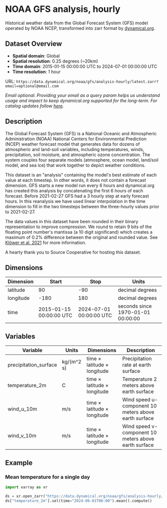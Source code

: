 # NOAA GFS analysis, hourly

Historical weather data from the Global Forecast System (GFS) model operated by NOAA NCEP, transformed into zarr format by [dynamical.org](https://dynamical.org).

## Dataset Overview

- **Spatial domain**: Global
- **Spatial resolution**: 0.25 degrees (~20km)
- **Time domain**: 2015-01-15 00:00:00 UTC to 2024-07-01 00:00:00 UTC
- **Time resolution**: 1 hour

URL: `https://data.dynamical.org/noaa/gfs/analysis-hourly/latest.zarr?email=optional@email.com`

_Email optional. Providing your email as a query param helps us understand usage and impact to keep dynamical.org supported for the long-term. For catalog updates follow [here](https://dynamical.org/updates)._

## Description

The Global Forecast System (GFS) is a National Oceanic and Atmospheric Administration (NOAA) National Centers for Environmental Prediction (NCEP) weather forecast model that generates data for dozens of atmospheric and land-soil variables, including temperatures, winds, precipitation, soil moisture, and atmospheric ozone concentration. The system couples four separate models (atmosphere, ocean model, land/soil model, and sea ice) that work together to depict weather conditions.

This dataset is an "analysis" containing the model's best estimate of each value at each timestep. In other words, it does not contain a forecast dimension. GFS starts a new model run every 6 hours and dynamical.org has created this analysis by concatenating the first 6 hours of each forecast. Before 2021-02-27 GFS had a 3 hourly step at early forecast hours. In this reanalysis we have used linear interpolation in the time dimension to fill in the two timesteps between the three-hourly values prior to 2021-02-27.

The data values in this dataset have been rounded in their binary representation to improve compression. We round to retain 9 bits of the floating point number's mantissa (a 10 digit significand) which creates a maximum of 0.2% difference between the original and rounded value. See [Klöwer et al. 2021](https://www.nature.com/articles/s43588-021-00156-2) for more information.

A hearty thank you to Source Cooperative for hosting this dataset.

## Dimensions

| Dimension | Start                   | Stop                    | Units                             |
| --------- | ----------------------- | ----------------------- | --------------------------------- |
| latitude  | 90                      | -90                     | decimal degrees                   |
| longitude | -180                    | 180                     | decimal degrees                   |
| time      | 2015-01-15 00:00:00 UTC | 2024-07-01 00:00:00 UTC | seconds since 1970-01-01 00:00:00 |

## Variables

| Variable              | Units      | Dimensions                  | Description                                          |
| --------------------- | ---------- | --------------------------- | ---------------------------------------------------- |
| precipitation_surface | kg/(m^2 s) | time × latitude × longitude | Precipitation rate at earth surface                  |
| temperature_2m        | C          | time × latitude × longitude | Temperature 2 meters above earth surface             |
| wind_u_10m            | m/s        | time × latitude × longitude | Wind speed u-component 10 meters above earth surface |
| wind_v_10m            | m/s        | time × latitude × longitude | Wind speed v-component 10 meters above earth surface |

## Example

### Mean temperature for a single day

```python
import xarray as xr

ds = xr.open_zarr("https://data.dynamical.org/noaa/gfs/analysis-hourly/latest.json?email=optional@email.com")
ds["temperature_2m"].sel(time="2024-06-01T00:00").mean().compute()
```
